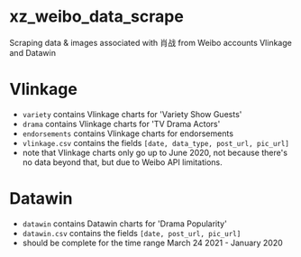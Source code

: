 # xz_weibo_data_scrape
Scraping data &amp; images associated with 肖战 from Weibo accounts Vlinkage and Datawin

# Vlinkage
* `variety` contains Vlinkage charts for 'Variety Show Guests'
* `drama` contains Vlinkage charts for 'TV Drama Actors'
* `endorsements` contains Vlinkage charts for endorsements
* `vlinkage.csv` contains the fields `[date, data_type, post_url, pic_url]`
* note that Vlinkage charts only go up to June 2020, not because there's no data beyond that, but due to Weibo API limitations.

# Datawin
* `datawin` contains Datawin charts for 'Drama Popularity'
* `datawin.csv` contains the fields `[date, post_url, pic_url]`
* should be complete for the time range March 24 2021 - January 2020

